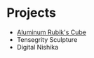 # Projects

* [Aluminum Rubik's Cube](./aluminum-rubiks-cube)
* Tensegrity Sculpture
* Digital Nishika